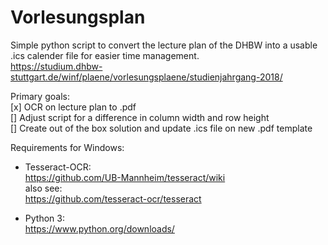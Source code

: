 # Vorlesungsplan
Simple python script to convert the lecture plan of the DHBW into a usable .ics calender file for easier time management. <br />
https://studium.dhbw-stuttgart.de/winf/plaene/vorlesungsplaene/studienjahrgang-2018/

Primary goals:<br />
[x] OCR on lecture plan to .pdf<br />
[] Adjust script for a difference in column width and row height<br />
[] Create out of the box solution and update .ics file on new .pdf template<br />

Requirements for Windows:<br />
* Tesseract-OCR:<br />
  https://github.com/UB-Mannheim/tesseract/wiki<br />
  also see:<br />
  https://github.com/tesseract-ocr/tesseract

* Python 3:<br />
  https://www.python.org/downloads/


